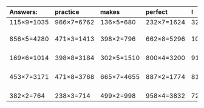 | Answers: | practice | makes | perfect | ! |
| :--- | :--- | :--- | :--- | :--- |
| 115×9=1035 | 966×7=6762 | 136×5=680 | 232×7=1624 | 326×3=978 | 
|   |   |   |   |   | 
|   |   |   |   |   | 
|   |   |   |   |   | 
| 856×5=4280 | 471×3=1413 | 398×2=796 | 662×8=5296 | 103×6=618 | 
|   |   |   |   |   | 
|   |   |   |   |   | 
|   |   |   |   |   | 
|   |   |   |   |   | 
| 169×6=1014 | 398×8=3184 | 302×5=1510 | 800×4=3200 | 911×3=2733 | 
|   |   |   |   |   | 
|   |   |   |   |   | 
|   |   |   |   |   | 
|   |   |   |   |   | 
| 453×7=3171 | 471×8=3768 | 665×7=4655 | 887×2=1774 | 811×5=4055 | 
|   |   |   |   |   | 
|   |   |   |   |   | 
|   |   |   |   |   | 
|   |   |   |   |   | 
| 382×2=764 | 238×3=714 | 499×2=998 | 958×4=3832 | 722×5=3610 | 
